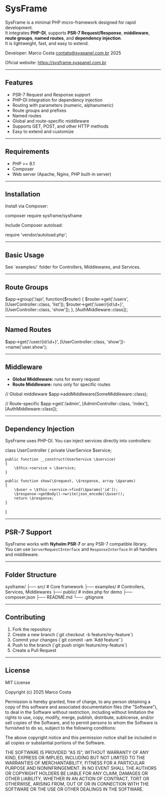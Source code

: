 # SysFrame

SysFrame is a minimal PHP micro-framework designed for rapid development.  
It integrates **PHP-DI**, supports **PSR-7 Request/Response**, **middleware**, **route groups**, **named routes**, and **dependency injection**.  
It is lightweight, fast, and easy to extend.

Developer: Marco Costa contato@syspanel.com.br 2025

Oficial website: https://sysframe.syspanel.com.br

---

## Features

- PSR-7 Request and Response support
- PHP-DI integration for dependency injection
- Routing with parameters (numeric, alphanumeric)
- Route groups and prefixes
- Named routes
- Global and route-specific middleware
- Supports GET, POST, and other HTTP methods
- Easy to extend and customize

---

## Requirements

- PHP >= 8.1
- Composer
- Web server (Apache, Nginx, PHP built-in server)

---

## Installation

Install via Composer:

composer require sysframe/sysframe


Include Composer autoload:


require 'vendor/autoload.php';


---

## Basic Usage

See \`examples/\` folder for Controllers, Middlewares, and Services.

---

## Route Groups


$app->group('/api', function(\$router) {
    \$router->get('/users', [UserController::class, 'list']);
    \$router->get('/user/{id:\d+}', [UserController::class, 'show']);
}, [AuthMiddleware::class]);


---

## Named Routes


$app->get('/user/{id:\d+}', [UserController::class, 'show'])->name('user.show');


---

## Middleware

- **Global Middleware:** runs for every request
- **Route Middleware:** runs only for specific routes


// Global middleware
$app->addMiddleware(SomeMiddleware::class);

// Route-specific
$app->get('/admin', [AdminController::class, 'index'], [AuthMiddleware::class]);


---

## Dependency Injection

SysFrame uses PHP-DI. You can inject services directly into controllers:


class UserController
{
    private UserService \$service;

    public function __construct(UserService \$service)
    {
        \$this->service = \$service;
    }

    public function show(\$request, \$response, array \$params)
    {
        \$user = \$this->service->find(\$params['id']);
        \$response->getBody()->write(json_encode(\$user));
        return \$response;
    }
}


---

## PSR-7 Support

SysFrame works with **Nyholm PSR-7** or any PSR-7 compatible library.  
You can use `ServerRequestInterface` and `ResponseInterface` in all handlers and middleware.

---

## Folder Structure


sysframe/
 ├── src/                  # Core framework
 ├── examples/             # Controllers, Services, Middlewares
 ├── public/               # index.php for demo
 ├── composer.json
 ├── README.md
 └── .gitignore


---

## Contributing

1. Fork the repository
2. Create a new branch (\`git checkout -b feature/my-feature\`)
3. Commit your changes (\`git commit -am 'Add feature'\`)
4. Push to the branch (\`git push origin feature/my-feature\`)
5. Create a Pull Request

---

## License

MIT License

Copyright (c) 2025 Marco Costa

Permission is hereby granted, free of charge, to any person obtaining a copy
of this software and associated documentation files (the "Software"), to deal
in the Software without restriction, including without limitation the rights
to use, copy, modify, merge, publish, distribute, sublicense, and/or sell
copies of the Software, and to permit persons to whom the Software is
furnished to do so, subject to the following conditions:

The above copyright notice and this permission notice shall be included in all
copies or substantial portions of the Software.

THE SOFTWARE IS PROVIDED "AS IS", WITHOUT WARRANTY OF ANY KIND, EXPRESS OR
IMPLIED, INCLUDING BUT NOT LIMITED TO THE WARRANTIES OF MERCHANTABILITY,
FITNESS FOR A PARTICULAR PURPOSE AND NONINFRINGEMENT. IN NO EVENT SHALL THE
AUTHORS OR COPYRIGHT HOLDERS BE LIABLE FOR ANY CLAIM, DAMAGES OR OTHER
LIABILITY, WHETHER IN AN ACTION OF CONTRACT, TORT OR OTHERWISE, ARISING FROM,
OUT OF OR IN CONNECTION WITH THE SOFTWARE OR THE USE OR OTHER DEALINGS IN THE
SOFTWARE.
